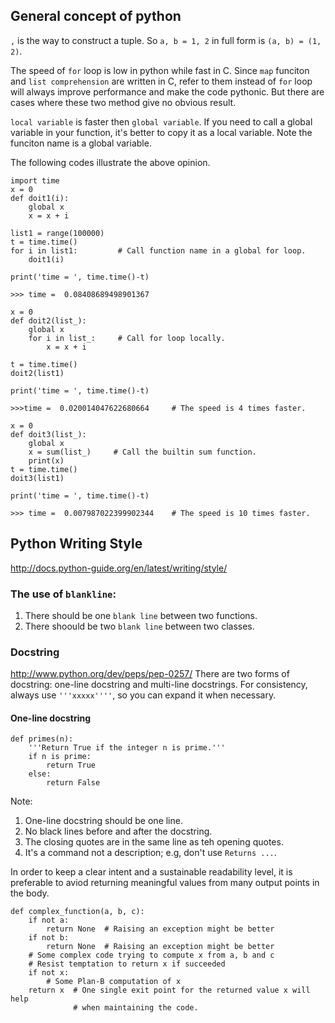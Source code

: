 ## General concept of python

`,` is the way to construct a tuple. So `a, b = 1, 2` in full form is `(a, b) = (1, 2)`. 

The speed  of `for` loop is low in python while fast in C. Since `map` funciton and `list comprehension` are written in C, refer to them instead of `for` loop will always improve performance and make the code pythonic. But there are cases where these two method give no obvious result.

`local variable` is faster then `global variable`. If you need to call a global variable in your function, it's better to copy it as a  local variable. Note the funciton name is a global variable.

The following codes illustrate the above opinion.

```
import time
x = 0
def doit1(i):
    global x
    x = x + i

list1 = range(100000)
t = time.time()     
for i in list1:         # Call function name in a global for loop.
    doit1(i)

print('time = ', time.time()-t)

>>> time =  0.08408689498901367
```
```
x = 0
def doit2(list_):
    global x
    for i in list_:     # Call for loop locally. 
        x = x + i       

t = time.time()
doit2(list1)

print('time = ', time.time()-t)

>>>time =  0.020014047622680664     # The speed is 4 times faster.
```
```
x = 0
def doit3(list_):
    global x
    x = sum(list_)     # Call the builtin sum function.
    print(x)           
t = time.time()
doit3(list1)

print('time = ', time.time()-t)

>>> time =  0.007987022399902344    # The speed is 10 times faster.
```

## Python Writing Style
http://docs.python-guide.org/en/latest/writing/style/

### The use of `blankline`:
1. There should be one `blank line` between two functions.
2. There shoould be two `blank line` between two classes.

### Docstring
http://www.python.org/dev/peps/pep-0257/
There are two forms of docstring: one-line docstring and multi-line docstrings.
For consistency, always use `'''xxxxx''''`, so you can expand it when necessary.

#### One-line docstring
```
def primes(n):
    '''Return True if the integer n is prime.'''
    if n is prime:
        return True
    else:
        return False
```
Note: 

1. One-line docstring should be one line. 
2. No black lines before and after the docstring.
3. The closing quotes are in the same line as teh opening quotes.
4. It's a command not a description; e.g, don't use `Returns ...`.

In order to keep a clear intent and a sustainable readability level, it is preferable to aviod returning meaningful values from many output points in the body.
```
def complex_function(a, b, c):
    if not a:
        return None  # Raising an exception might be better
    if not b:
        return None  # Raising an exception might be better
    # Some complex code trying to compute x from a, b and c
    # Resist temptation to return x if succeeded
    if not x:
        # Some Plan-B computation of x
    return x  # One single exit point for the returned value x will help
              # when maintaining the code.
```
